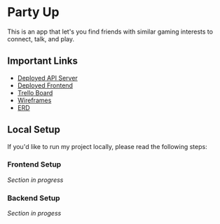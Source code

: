 # Party Up

This is an app that let's you find friends with similar gaming interests to connect, talk, and play.

## Important Links

- [Deployed API Server]()
- [Deployed Frontend]()
- [Trello Board]()
- [Wireframes]()
- [ERD]()

## Local Setup

If you'd like to run my project locally, please read the following steps:

### Frontend Setup

_Section in progress_

### Backend Setup

_Section in progess_
